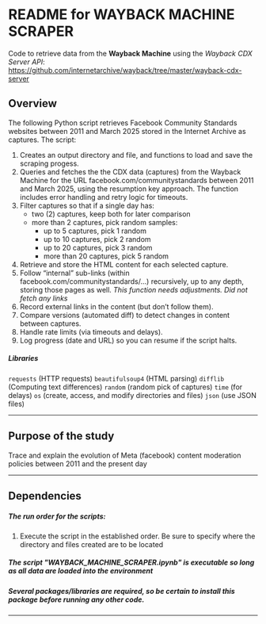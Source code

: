 # README for WAYBACK MACHINE SCRAPER

Code to retrieve data from the **Wayback Machine** using the *Wayback CDX Server API*: https://github.com/internetarchive/wayback/tree/master/wayback-cdx-server


## Overview 
The following Python script retrieves Facebook Community Standards websites between 2011 and March 2025 stored in the Internet Archive as captures. The script:
1. Creates an output directory and file, and functions to load and save the scraping progess. 
2. Queries and fetches the the CDX data (captures) from the Wayback Machine for the URL facebook.com/communitystandards between 2011 and March 2025, using the resumption key approach. The function includes error handling and retry logic for timeouts.
3. Filter captures so that if a single day has:
    - two (2) captures, keep both for later comparison
    - more than 2 captures, pick random samples:
        - up to 5 captures, pick 1 random
        - up to 10 captures, pick 2 random
        - up to 20 captures, pick 3 random
        - more than 20 captures, pick 5 random
4. Retrieve and store the HTML content for each selected capture.
5. Follow “internal” sub-links (within facebook.com/communitystandards/...) recursively, up to any depth, storing those pages as well. *This function needs adjustments. Did not fetch any links*
6. Record external links in the content (but don’t follow them).
7. Compare versions (automated diff) to detect changes in content between captures.
8. Handle rate limits (via timeouts and delays).
9. Log progress (date and URL) so you can resume if the script halts.


##### Libraries
`requests` (HTTP requests)
`beautifulsoup4` (HTML parsing)
`difflib` (Computing text differences)
`random` (random pick of captures)
`time` (for delays)
`os` (create, access, and modify directories and files)
`json` (use JSON files)

***

## Purpose of the study
Trace and explain the evolution of Meta (facebook) content moderation policies between 2011 and the present day

***

## Dependencies
##### The run order for the scripts: 
1. Execute the script in the established order. Be sure to specify where the directory and files created are to be located
##### The script "WAYBACK_MACHINE_SCRAPER.ipynb" is executable so long as all data are loaded into the environment
##### Several packages/libraries are required, so be certain to install this package before running any other code.

***
